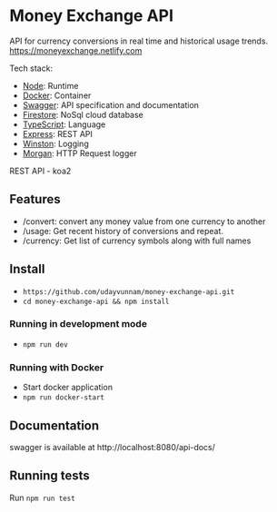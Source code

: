 # Money Exchange API

API for currency conversions in real time and historical usage trends.
https://moneyexchange.netlify.com

Tech stack:

- [Node](https://angular.io): Runtime
- [Docker](https://www.docker.com/): Container
- [Swagger](https://swagger.io/): API specification and documentation
- [Firestore](https://firebase.google.com/docs/firestore): NoSql cloud database
- [TypeScript](https://www.typescriptlang.org/): Language
- [Express](https://expressjs.com/): REST API
- [Winston](https://github.com/winstonjs/winston): Logging
- [Morgan](https://github.com/expressjs/morgan): HTTP Request logger

REST API - koa2

## Features

- /convert: convert any money value from one currency to another
- /usage: Get recent history of conversions and repeat.
- /currency: Get list of currency symbols along with full names

## Install

- `https://github.com/udayvunnam/money-exchange-api.git`
- `cd money-exchange-api && npm install`

### Running in development mode

- `npm run dev`

### Running with Docker

- Start docker application
- `npm run docker-start`

## Documentation

swagger is available at http://localhost:8080/api-docs/

## Running tests

Run `npm run test`
